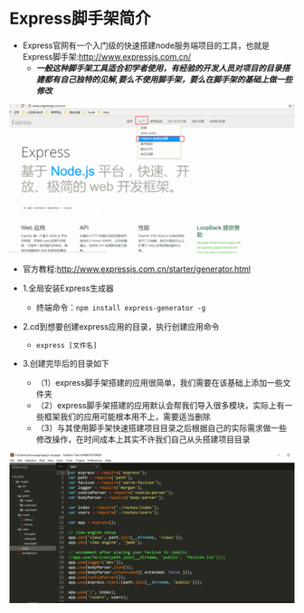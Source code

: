 # Express脚手架简介

* Express官网有一个入门级的快速搭建node服务端项目的工具，也就是Express脚手架:<http://www.expressjs.com.cn/>
    * ***一般这种脚手架工具适合初学者使用，有经验的开发人员对项目的目录搭建都有自己独特的见解,要么不使用脚手架，要么在脚手架的基础上做一些修改***

![](images/0201.png)


* 官方教程:<http://www.expressjs.com.cn/starter/generator.html>

* 1.全局安装Express生成器
    * 终端命令：`npm install express-generator -g`

* 2.cd到想要创建express应用的目录，执行创建应用命令
    * `express [文件名]`

* 3.创建完毕后的目录如下
    * （1）express脚手架搭建的应用很简单，我们需要在该基础上添加一些文件夹
    * （2）express脚手架搭建的应用默认会帮我们导入很多模块，实际上有一些框架我们的应用可能根本用不上，需要适当删除
    * （3）与其使用脚手架快速搭建项目目录之后根据自己的实际需求做一些修改操作，在时间成本上其实不许我们自己从头搭建项目目录

![](images/0202.png)